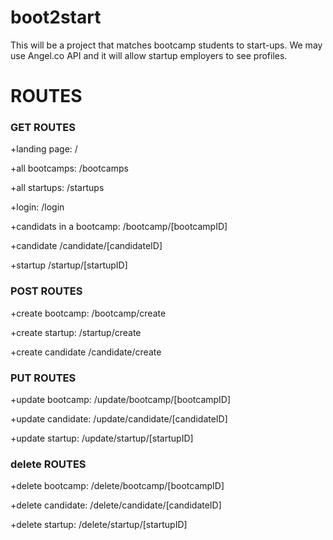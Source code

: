 # boot2start
This will be a project that matches bootcamp students to start-ups. We may use Angel.co API and it will allow startup employers to see profiles.


# ROUTES

### GET ROUTES

+landing page:  /

+all bootcamps: /bootcamps

+all startups:  /startups

+login:         /login


+candidats in a bootcamp: /bootcamp/[bootcampID]

+candidate 				 /candidate/[candidateID]

+startup					/startup/[startupID]



### POST ROUTES

+create bootcamp:	/bootcamp/create

+create startup:		/startup/create

+create candidate 	/candidate/create



### PUT ROUTES

+update bootcamp:  /update/bootcamp/[bootcampID]

+update candidate: /update/candidate/[candidateID]

+update startup: /update/startup/[startupID]



### delete ROUTES

+delete bootcamp:  /delete/bootcamp/[bootcampID]

+delete candidate: /delete/candidate/[candidateID]

+delete startup: /delete/startup/[startupID]

